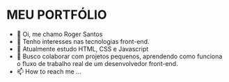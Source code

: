 <h1>MEU PORTFÓLIO</h1>

- 👋 Oi, me chamo Roger Santos
- 👀 Tenho interesses nas tecnologias front-end.
- 🌱 Atualmente estudo HTML, CSS e Javascript
- 💞️ Busco colaborar com projetos pequenos, aprendendo como funciona o fluxo de trabalho real de um desenvolvedor front-end.
- 📫 How to reach me ...

<!---
santos2408/santos2408 is a ✨ special ✨ repository because its `README.md` (this file) appears on your GitHub profile.
You can click the Preview link to take a look at your changes.
--->
